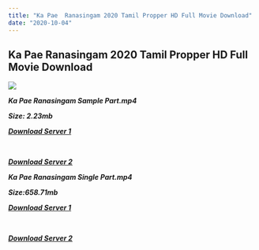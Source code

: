 ```yaml
---
title: "Ka Pae  Ranasingam 2020 Tamil Propper HD Full Movie Download"
date: "2020-10-04"
---
```


## Ka Pae Ranasingam 2020 Tamil Propper HD Full Movie Download

[![](https://1.bp.blogspot.com/-4mj4AlZQdME/X3mgoQdGcoI/AAAAAAAAACQ/0RHlJhc3L1UJspYh9B-EBZJ5vsttJZi9QCLcBGAsYHQ/s640/1601805897164.jpg)](https://1.bp.blogspot.com/-4mj4AlZQdME/X3mgoQdGcoI/AAAAAAAAACQ/0RHlJhc3L1UJspYh9B-EBZJ5vsttJZi9QCLcBGAsYHQ/s1600/1601805897164.jpg)

**_Ka Pae Ranasingam Sample Part.mp4_**

**_Size: 2.23mb_**

**_[Download Server 1](http://c3.wetransfer.vip/files/Tamil{b337cb003d07febca875724d018e20f8c1927a284fdd439ea607fcc650de5bb7}20Movies/Tamil{b337cb003d07febca875724d018e20f8c1927a284fdd439ea607fcc650de5bb7}202020{b337cb003d07febca875724d018e20f8c1927a284fdd439ea607fcc650de5bb7}20Movies/Ka{b337cb003d07febca875724d018e20f8c1927a284fdd439ea607fcc650de5bb7}20Pae{b337cb003d07febca875724d018e20f8c1927a284fdd439ea607fcc650de5bb7}20Ranasingam{b337cb003d07febca875724d018e20f8c1927a284fdd439ea607fcc650de5bb7}20(2020)/Ka{b337cb003d07febca875724d018e20f8c1927a284fdd439ea607fcc650de5bb7}20Pae{b337cb003d07febca875724d018e20f8c1927a284fdd439ea607fcc650de5bb7}20Ranasingam{b337cb003d07febca875724d018e20f8c1927a284fdd439ea607fcc650de5bb7}20(2020){b337cb003d07febca875724d018e20f8c1927a284fdd439ea607fcc650de5bb7}20HDRip/Ka{b337cb003d07febca875724d018e20f8c1927a284fdd439ea607fcc650de5bb7}20Pae{b337cb003d07febca875724d018e20f8c1927a284fdd439ea607fcc650de5bb7}20Ranasingam{b337cb003d07febca875724d018e20f8c1927a284fdd439ea607fcc650de5bb7}20(2020){b337cb003d07febca875724d018e20f8c1927a284fdd439ea607fcc650de5bb7}20Sample{b337cb003d07febca875724d018e20f8c1927a284fdd439ea607fcc650de5bb7}20(640x360).mp4)_**

**_[  
](http://c3.wetransfer.vip/files/Tamil{b337cb003d07febca875724d018e20f8c1927a284fdd439ea607fcc650de5bb7}20Movies/Tamil{b337cb003d07febca875724d018e20f8c1927a284fdd439ea607fcc650de5bb7}202020{b337cb003d07febca875724d018e20f8c1927a284fdd439ea607fcc650de5bb7}20Movies/Ka{b337cb003d07febca875724d018e20f8c1927a284fdd439ea607fcc650de5bb7}20Pae{b337cb003d07febca875724d018e20f8c1927a284fdd439ea607fcc650de5bb7}20Ranasingam{b337cb003d07febca875724d018e20f8c1927a284fdd439ea607fcc650de5bb7}20(2020)/Ka{b337cb003d07febca875724d018e20f8c1927a284fdd439ea607fcc650de5bb7}20Pae{b337cb003d07febca875724d018e20f8c1927a284fdd439ea607fcc650de5bb7}20Ranasingam{b337cb003d07febca875724d018e20f8c1927a284fdd439ea607fcc650de5bb7}20(2020){b337cb003d07febca875724d018e20f8c1927a284fdd439ea607fcc650de5bb7}20HDRip/Ka{b337cb003d07febca875724d018e20f8c1927a284fdd439ea607fcc650de5bb7}20Pae{b337cb003d07febca875724d018e20f8c1927a284fdd439ea607fcc650de5bb7}20Ranasingam{b337cb003d07febca875724d018e20f8c1927a284fdd439ea607fcc650de5bb7}20(2020){b337cb003d07febca875724d018e20f8c1927a284fdd439ea607fcc650de5bb7}20Sample{b337cb003d07febca875724d018e20f8c1927a284fdd439ea607fcc650de5bb7}20(640x360).mp4)_**

**_[Download Server 2](http://c3.wetransfer.vip/files/Tamil{b337cb003d07febca875724d018e20f8c1927a284fdd439ea607fcc650de5bb7}20Movies/Tamil{b337cb003d07febca875724d018e20f8c1927a284fdd439ea607fcc650de5bb7}202020{b337cb003d07febca875724d018e20f8c1927a284fdd439ea607fcc650de5bb7}20Movies/Ka{b337cb003d07febca875724d018e20f8c1927a284fdd439ea607fcc650de5bb7}20Pae{b337cb003d07febca875724d018e20f8c1927a284fdd439ea607fcc650de5bb7}20Ranasingam{b337cb003d07febca875724d018e20f8c1927a284fdd439ea607fcc650de5bb7}20(2020)/Ka{b337cb003d07febca875724d018e20f8c1927a284fdd439ea607fcc650de5bb7}20Pae{b337cb003d07febca875724d018e20f8c1927a284fdd439ea607fcc650de5bb7}20Ranasingam{b337cb003d07febca875724d018e20f8c1927a284fdd439ea607fcc650de5bb7}20(2020){b337cb003d07febca875724d018e20f8c1927a284fdd439ea607fcc650de5bb7}20HDRip/Ka{b337cb003d07febca875724d018e20f8c1927a284fdd439ea607fcc650de5bb7}20Pae{b337cb003d07febca875724d018e20f8c1927a284fdd439ea607fcc650de5bb7}20Ranasingam{b337cb003d07febca875724d018e20f8c1927a284fdd439ea607fcc650de5bb7}20(2020){b337cb003d07febca875724d018e20f8c1927a284fdd439ea607fcc650de5bb7}20Sample{b337cb003d07febca875724d018e20f8c1927a284fdd439ea607fcc650de5bb7}20(640x360).mp4)_**

**_Ka Pae Ranasingam Single Part.mp4_**

**_Size:658.71mb_**

**_[Download Server 1](http://c5.wetransfer.vip/files/Ka{b337cb003d07febca875724d018e20f8c1927a284fdd439ea607fcc650de5bb7}20Pae{b337cb003d07febca875724d018e20f8c1927a284fdd439ea607fcc650de5bb7}20Ranasingam{b337cb003d07febca875724d018e20f8c1927a284fdd439ea607fcc650de5bb7}20(2020).mp4)_**

**_[  
](http://c5.wetransfer.vip/files/Ka{b337cb003d07febca875724d018e20f8c1927a284fdd439ea607fcc650de5bb7}20Pae{b337cb003d07febca875724d018e20f8c1927a284fdd439ea607fcc650de5bb7}20Ranasingam{b337cb003d07febca875724d018e20f8c1927a284fdd439ea607fcc650de5bb7}20(2020).mp4)_**

**_[Download Server 2](http://c5.wetransfer.vip/files/Ka{b337cb003d07febca875724d018e20f8c1927a284fdd439ea607fcc650de5bb7}20Pae{b337cb003d07febca875724d018e20f8c1927a284fdd439ea607fcc650de5bb7}20Ranasingam{b337cb003d07febca875724d018e20f8c1927a284fdd439ea607fcc650de5bb7}20(2020).mp4)_**
